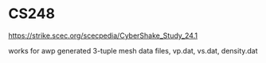 # CS248

https://strike.scec.org/scecpedia/CyberShake_Study_24.1

works for awp generated 3-tuple mesh data files, vp.dat, vs.dat, density.dat

